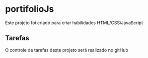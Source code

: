 # portifolioJs
Este projeto foi criado para criar habilidades HTML/CSS/JavaScript


## Tarefas

O controle de tarefas deste projeto será realizado no gitHub
